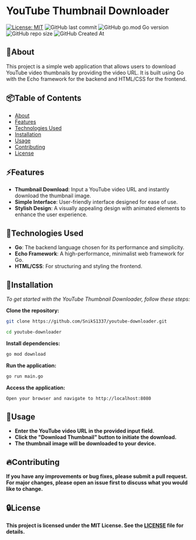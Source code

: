 # YouTube Thumbnail Downloader
[![License: MIT](https://img.shields.io/badge/License-MIT-yellow.svg)](https://opensource.org/licenses/MIT)
![GitHub last commit](https://img.shields.io/github/last-commit/SnikS1337/youtube-downloader)
![GitHub go.mod Go version](https://img.shields.io/github/go-mod/go-version/SnikS1337/youtube-downloader)
![GitHub repo size](https://img.shields.io/github/repo-size/SnikS1337/youtube-downloader)
![GitHub Created At](https://img.shields.io/github/created-at/SnikS1337/youtube-downloader)

## 🔰About
This project is a simple web application that allows users to download YouTube video thumbnails by providing the video URL. It is built using Go with the Echo framework for the backend and HTML/CSS for the frontend.

## 📦Table of Contents

* [About](#about)
* [Features](#features)
* [Technologies Used](#technologies-used)
* [Installation](#installation)
* [Usage](#usage)
* [Contributing](#contributing)
* [License](#license)


## ⚡Features

* **Thumbnail Download**: Input a YouTube video URL and instantly download the thumbnail image.
* **Simple Interface**: User-friendly interface designed for ease of use.
* **Stylish Design**: A visually appealing design with animated elements to enhance the user experience.

## 🔧Technologies Used

* **Go**: The backend language chosen for its performance and simplicity.
* **Echo Framework**: A high-performance, minimalist web framework for Go.
* **HTML/CSS**: For structuring and styling the frontend.

## 🔨Installation

_To get started with the YouTube Thumbnail Downloader, follow these steps:_

**Clone the repository:**
```sh
git clone https://github.com/SnikS1337/youtube-downloader.git
```
```sh
cd youtube-downloader
```
**Install dependencies:**
```sh
go mod download
```
**Run the application:**
```sh
go run main.go
```
**Access the application:**
```sh
Open your browser and navigate to http://localhost:8080
```

## 🚀Usage

* **Enter the YouTube video URL in the provided input field.**
* **Click the "Download Thumbnail" button to initiate the download.**
* **The thumbnail image will be downloaded to your device.**

## 🔥Contributing

**If you have any improvements or bug fixes, please submit a pull request. For major changes, please open an issue first to discuss what you would like to change.**

## 🔒License

**This project is licensed under the MIT License. See the [LICENSE](LICENSE) file for details.**